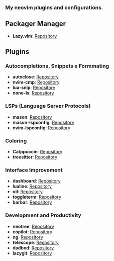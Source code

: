 ### My neovim plugins and configurations.

## Packager Manager
- **Lazy.vim**: [Repository](https://github.com/folke/lazy.nvim)

## Plugins

### Autocompletions, Snippets e Formmating
- **autoclose**: [Repository](https://github.com/m4xshen/autoclose.nvim)
- **nvim-cmp**: [Repository](https://github.com/hrsh7th/nvim-cmp)
- **lua-snip**: [Repository](https://github.com/hrsh7th/nvim-cmp)
- **none-ls**: [Repository](https://github.com/nvimtools/none-ls.nvim)

### LSPs (Language Server Protocols)
- **mason**: [Repository](https://github.com/williamboman/mason.nvim)
- **mason-lspconfig**: [Repository](https://github.com/williamboman/mason-lspconfig.nvim)
- **nvim-lspconfig**: [Repository](https://github.com/neovim/nvim-lspconfig)

### Coloring
- **Catppuccin**: [Repository](https://github.com/catppuccin/nvim)
- **treesitter**: [Repository](https://github.com/nvim-treesitter/nvim-treesitter)

### Interface Improvement
- **dashboard**: [Repository](https://github.com/nvimdev/dashboard-nvim)
- **lualine**: [Repository](https://github.com/nvim-lualine/lualine.nvim)
- **oil**: [Repository](https://github.com/stevearc/oil.nvim)
- **toggleterm**: [Repository](https://github.com/akinsho/toggleterm.nvim)
- **barbar**: [Repository](https://github.com/romgrk/barbar.nvim)

### Development and Productivity
- **neotree**: [Repository](https://github.com/nvim-neo-tree/neo-tree.nvim)
- **copilot**: [Repository](https://github.com/github/copilot.vim)
- **ng**: [Repository](https://github.com/joeveiga/ng.nvim)
- **telescope**: [Repository](https://github.com/nvim-telescope/telescope.nvim)
- **dadbod**: [Repository](https://github.com/tpope/vim-dadbod)
- **lazygit**: [Repository](https://github.com/kdheepak/lazygit.nvim)
